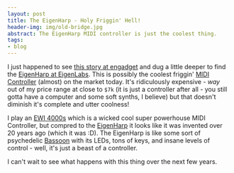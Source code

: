 ```yaml
---
layout: post
title: The EigenHarp - Holy Friggin' Hell!
header-img: img/old-bridge.jpg
abstract: The EigenHarp MIDI controller is just the coolest thing.
tags:
- blog
---
```

I just happened to see [this story at engadget](http://www.engadget.com/2009/09/11/video-mysterious-eigenharp-offers-blinkenlight-sitar-looks-chi/) and dug a little deeper to find the [EigenHarp at EigenLabs](http://www.eigenlabs.com/). This is possibly the coolest friggin' [MIDI Controller](http://en.wikipedia.org/wiki/Midi_controller) (almost) on the market today. It's ridiculously expensive - *way* out of my price range at close to `$7k` (it is just a controller after all - you still gotta have a computer and some soft synths, I believe) but that doesn't diminish it's complete and utter coolness!

I play an [EWI 4000s](http://www.akaipro.com/ewi4000s) which is a wicked cool super powerhouse MIDI Controller, but compred to the [EigenHarp](http://www.eigenlabs.com/) it looks like it was invented over 20 years ago (which it was :D). The EigenHarp is like some sort of psychedelic [Bassoon](http://en.wikipedia.org/wiki/Bassoon) with its LEDs, tons of keys, and insane levels of control - well, it's just a beast of a controller.

I can't wait to see what happens with this thing over the next few years. 
